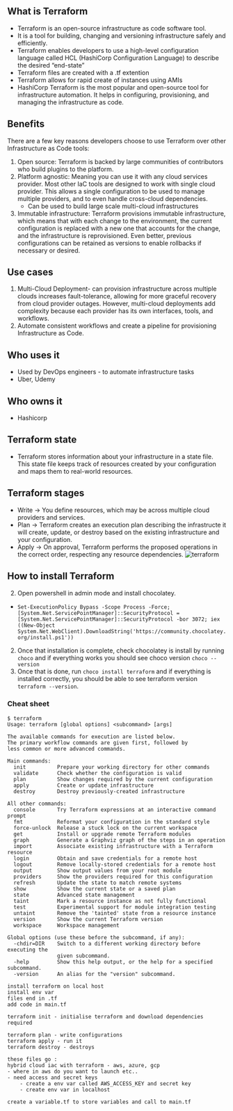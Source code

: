 ## What is Terraform
- Terraform is an open-source infrastructure as code software tool.
- It is a tool for building, changing and versioning infrastructure safely and efficiently.
- Terraform enables developers to use a high-level configuration language called HCL (HashiCorp Configuration Language) to describe the desired “end-state”
- Terraform files are created with a .tf extention
- Terraform allows for rapid create of instances using AMIs
- HashiCorp Terraform is the most popular and open-source tool for infrastructure automation. It helps in configuring, provisioning, and managing the infrastructure as code.

## Benefits
There are a few key reasons developers choose to use Terraform over other Infrastructure as Code tools:
1. Open source: Terraform is backed by large communities of contributors who build plugins to the platform.
2. Platform agnostic: Meaning you can use it with any cloud services provider. Most other IaC tools are designed to work with single cloud provider. This allows a single configuration to be used to manage multiple providers, and to even handle cross-cloud dependencies.
    - Can be used to build large scale multi-cloud infrastructures
3. Immutable infrastructure: Terraform provisions immutable infrastructure, which means that with each change to the environment, the current configuration is replaced with a new one that accounts for the change, and the infrastructure is reprovisioned. Even better, previous configurations can be retained as versions to enable rollbacks if necessary or desired.

## Use cases
1. Multi-Cloud Deployment- can provision infrastructure across multiple clouds increases fault-tolerance, allowing for more graceful recovery from cloud provider outages. However, multi-cloud deployments add complexity because each provider has its own interfaces, tools, and workflows.
2. Automate consistent workflows and create a pipeline for provisioning Infrastructure as Code. 

## Who uses it
- Used by DevOps engineers - to automate infrastructure tasks
- Uber, Udemy

## Who owns it
- Hashicorp
## Terraform state
- Terraform stores information about your infrastructure in a state file. This state file keeps track of resources created by your configuration and maps them to real-world resources.

## Terraform stages
- Write -> You define resources, which may be across multiple cloud providers and services.
- Plan -> Terraform creates an execution plan describing the infrastructe it will create, update, or destroy based on the existing infrastructure and your configuration.
- Apply -> On approval, Terraform performs the proposed operations in the correct order, respecting any resource dependencies.
![terraform](https://user-images.githubusercontent.com/115226294/202477572-d7d8d1b6-d73d-43c0-a097-a2ffc6f7d13f.png)

## How to install Terraform
2. Open powershell in admin mode and install chocolatey.
- `Set-ExecutionPolicy Bypass -Scope Process -Force; [System.Net.ServicePointManager]::SecurityProtocol = [System.Net.ServicePointManager]::SecurityProtocol -bor 3072; iex ((New-Object System.Net.WebClient).DownloadString('https://community.chocolatey.org/install.ps1'))`
2. Once that installation is complete, check chocolatey is install by running `choco` and if everything works you should see choco version `choco --version`
3. Once that is done, run `choco install terraform` and if everything is installed correctly, you should be able to see terraform version `terraform --version`.

### Cheat sheet

```
$ terraform
Usage: terraform [global options] <subcommand> [args]

The available commands for execution are listed below.
The primary workflow commands are given first, followed by
less common or more advanced commands.

Main commands:
  init          Prepare your working directory for other commands
  validate      Check whether the configuration is valid
  plan          Show changes required by the current configuration
  apply         Create or update infrastructure
  destroy       Destroy previously-created infrastructure

All other commands:
  console       Try Terraform expressions at an interactive command prompt
  fmt           Reformat your configuration in the standard style
  force-unlock  Release a stuck lock on the current workspace
  get           Install or upgrade remote Terraform modules
  graph         Generate a Graphviz graph of the steps in an operation
  import        Associate existing infrastructure with a Terraform resource
  login         Obtain and save credentials for a remote host
  logout        Remove locally-stored credentials for a remote host
  output        Show output values from your root module
  providers     Show the providers required for this configuration
  refresh       Update the state to match remote systems
  show          Show the current state or a saved plan
  state         Advanced state management
  taint         Mark a resource instance as not fully functional
  test          Experimental support for module integration testing
  untaint       Remove the 'tainted' state from a resource instance
  version       Show the current Terraform version
  workspace     Workspace management

Global options (use these before the subcommand, if any):
  -chdir=DIR    Switch to a different working directory before executing the
                given subcommand.
  -help         Show this help output, or the help for a specified subcommand.
  -version      An alias for the "version" subcommand.
  ```

```
install terraform on local host
install env var
files end in .tf
add code in main.tf

terraform init - initialise terraform and download dependencies required

terraform plan - write configurations
terraform apply - run it
terraform destroy - destroys

these files go :
hybrid cloud iac with terraform - aws, azure, gcp
- where in aws do you want to launch etc..
- need access and secret keys
    - create a env var called AWS_ACCESS_KEY and secret key
    - create env var in localhost

create a variable.tf to store variables and call to main.tf

```
